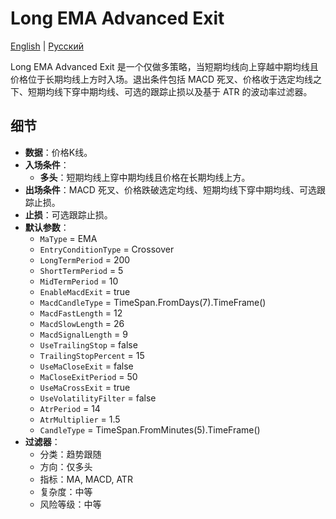 # Long EMA Advanced Exit
[English](README.md) | [Русский](README_ru.md)

Long EMA Advanced Exit 是一个仅做多策略，当短期均线向上穿越中期均线且价格位于长期均线上方时入场。退出条件包括 MACD 死叉、价格收于选定均线之下、短期均线下穿中期均线、可选的跟踪止损以及基于 ATR 的波动率过滤器。

## 细节
- **数据**：价格K线。
- **入场条件**：
  - **多头**：短期均线上穿中期均线且价格在长期均线上方。
- **出场条件**：MACD 死叉、价格跌破选定均线、短期均线下穿中期均线、可选跟踪止损。
- **止损**：可选跟踪止损。
- **默认参数**：
  - `MaType` = EMA
  - `EntryConditionType` = Crossover
  - `LongTermPeriod` = 200
  - `ShortTermPeriod` = 5
  - `MidTermPeriod` = 10
  - `EnableMacdExit` = true
  - `MacdCandleType` = TimeSpan.FromDays(7).TimeFrame()
  - `MacdFastLength` = 12
  - `MacdSlowLength` = 26
  - `MacdSignalLength` = 9
  - `UseTrailingStop` = false
  - `TrailingStopPercent` = 15
  - `UseMaCloseExit` = false
  - `MaCloseExitPeriod` = 50
  - `UseMaCrossExit` = true
  - `UseVolatilityFilter` = false
  - `AtrPeriod` = 14
  - `AtrMultiplier` = 1.5
  - `CandleType` = TimeSpan.FromMinutes(5).TimeFrame()
- **过滤器**：
  - 分类：趋势跟随
  - 方向：仅多头
  - 指标：MA, MACD, ATR
  - 复杂度：中等
  - 风险等级：中等
